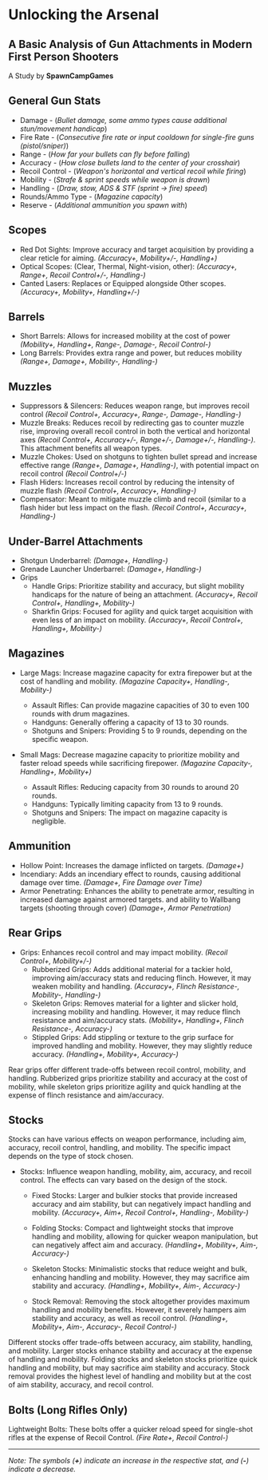 
# Unlocking the Arsenal
## A Basic Analysis of Gun Attachments in Modern First Person Shooters

A Study by **SpawnCampGames**

## General Gun Stats
- Damage - (*Bullet damage, some ammo types cause additional stun/movement handicap*)
- Fire Rate - (*Consecutive fire rate or input cooldown for single-fire guns (pistol/sniper)*)
- Range - (*How far your bullets can fly before falling*)
- Accuracy - (*How close bullets land to the center of your crosshair*)
- Recoil Control - (*Weapon's horizontal and vertical recoil while firing*)
- Mobility - (*Strafe & sprint speeds while weapon is drawn*)
- Handling - (*Draw, stow, ADS & STF (sprint -> fire) speed*)
- Rounds/Ammo Type - (*Magazine capacity*)
- Reserve - (*Additional ammunition you spawn with*)


## Scopes

-   Red Dot Sights: Improve accuracy and target acquisition by providing a clear reticle for aiming. _(Accuracy+, Mobility+/-, Handling+)_
-   Optical Scopes: (Clear, Thermal, Night-vision, other): _(Accuracy+, Range+, Recoil Control+/-, Handling-)_
-   Canted Lasers: Replaces or Equipped alongside Other scopes. _(Accuracy+, Mobility+, Handling+/-)_

## Barrels

-   Short Barrels: Allows for increased mobility at the cost of power _(Mobility+, Handling+, Range-, Damage-, Recoil Control-)_
-   Long Barrels: Provides extra range and power, but reduces mobility _(Range+, Damage+, Mobility-, Handling-)_

## Muzzles

-   Suppressors & Silencers: Reduces weapon range, but improves recoil control _(Recoil Control+, Accuracy+, Range-, Damage-, Handling-)_
-   Muzzle Breaks: Reduces recoil by redirecting gas to counter muzzle rise, improving overall recoil control in both the vertical and horizontal axes _(Recoil Control+, Accuracy+/-, Range+/-, Damage+/-, Handling-)_. This attachment benefits all weapon types.
-   Muzzle Chokes: Used on shotguns to tighten bullet spread and increase effective range _(Range+, Damage+, Handling-)_, with potential impact on recoil control _(Recoil Control+/-)_
-   Flash Hiders: Increases recoil control by reducing the intensity of muzzle flash _(Recoil Control+, Accuracy+, Handling-)_
-  Compensator: Meant to mitigate muzzle climb and recoil (similar to a flash hider but less impact on the flash. _(Recoil Control+, Accuracy+, Handling-)_

## Under-Barrel Attachments

- Shotgun Underbarrel: _(Damage+, Handling-)_
- Grenade Launcher Underbarrel: _(Damage+, Handling-)_
- Grips
  - Handle Grips: Prioritize stability and accuracy, but slight mobility handicaps for the nature of being an attachment. _(Accuracy+, Recoil Control+, Handling+, Mobility-)_
  - Sharkfin Grips: Focused for agility and quick target acquisition with even less of an impact on mobility. _(Accuracy+, Recoil Control+, Handling+, Mobility-)_


## Magazines

-   Large Mags: Increase magazine capacity for extra firepower but at the cost of handling and mobility. _(Magazine Capacity+, Handling-, Mobility-)_
    
    -   Assault Rifles: Can provide magazine capacities of 30 to even 100 rounds with drum magazines.
    -   Handguns: Generally offering a capacity of 13 to 30 rounds.
    -   Shotguns and Snipers: Providing 5 to 9 rounds, depending on the specific weapon.
-   Small Mags: Decrease magazine capacity to prioritize mobility and faster reload speeds while sacrificing firepower. _(Magazine Capacity-, Handling+, Mobility+)_
    
    -   Assault Rifles: Reducing capacity from 30 rounds to around 20 rounds.
    -   Handguns: Typically limiting capacity from 13 to 9 rounds.
    -   Shotguns and Snipers: The impact on magazine capacity is negligible.


## Ammunition

-   Hollow Point: Increases the damage inflicted on targets. _(Damage+)_
-   Incendiary: Adds an incendiary effect to rounds, causing additional damage over time. _(Damage+, Fire Damage over Time)_
-   Armor Penetrating: Enhances the ability to penetrate armor, resulting in increased damage against armored targets. and ability to Wallbang targets (shooting through cover) _(Damage+, Armor Penetration)_


## Rear Grips

-   Grips: Enhances recoil control and may impact mobility. _(Recoil Control+, Mobility+/-)_
    -   Rubberized Grips: Adds additional material for a tackier hold, improving aim/accuracy stats and reducing flinch. However, it may weaken mobility and handling. _(Accuracy+, Flinch Resistance-, Mobility-, Handling-)_
    -   Skeleton Grips: Removes material for a lighter and slicker hold, increasing mobility and handling. However, it may reduce flinch resistance and aim/accuracy stats. _(Mobility+, Handling+, Flinch Resistance-, Accuracy-)_
    - Stippled Grips: Add stippling or texture to the grip surface for improved handling and mobility. However, they may slightly reduce accuracy. _(Handling+, Mobility+, Accuracy-)_

Rear grips offer different trade-offs between recoil control, mobility, and handling. Rubberized grips prioritize stability and accuracy at the cost of mobility, while skeleton grips prioritize agility and quick handling at the expense of flinch resistance and aim/accuracy.


## Stocks

Stocks can have various effects on weapon performance, including aim, accuracy, recoil control, handling, and mobility. The specific impact depends on the type of stock chosen.

-   Stocks: Influence weapon handling, mobility, aim, accuracy, and recoil control. The effects can vary based on the design of the stock.
    
    -   Fixed Stocks: Larger and bulkier stocks that provide increased accuracy and aim stability, but can negatively impact handling and mobility. _(Accuracy+, Aim+, Recoil Control+, Handling-, Mobility-)_
        
    -   Folding Stocks: Compact and lightweight stocks that improve handling and mobility, allowing for quicker weapon manipulation, but can negatively affect aim and accuracy. _(Handling+, Mobility+, Aim-, Accuracy-)_
        
    -   Skeleton Stocks: Minimalistic stocks that reduce weight and bulk, enhancing handling and mobility. However, they may sacrifice aim stability and accuracy. _(Handling+, Mobility+, Aim-, Accuracy-)_
        
    -   Stock Removal: Removing the stock altogether provides maximum handling and mobility benefits. However, it severely hampers aim stability and accuracy, as well as recoil control. _(Handling+, Mobility+, Aim-, Accuracy-, Recoil Control-)_
        

Different stocks offer trade-offs between accuracy, aim stability, handling, and mobility. Larger stocks enhance stability and accuracy at the expense of handling and mobility. Folding stocks and skeleton stocks prioritize quick handling and mobility, but may sacrifice aim stability and accuracy. Stock removal provides the highest level of handling and mobility but at the cost of aim stability, accuracy, and recoil control.

## Bolts (Long Rifles Only)
Lightweight Bolts: These bolts offer a quicker reload speed for single-shot rifles at the expense of Recoil Control. _(Fire Rate+, Recoil Control-)_



---
*Note: The symbols (**+**) indicate an increase in the respective stat, and (**-**) indicate a decrease.*
